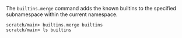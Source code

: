 The `builtins.merge` command adds the known builtins to the specified subnamespace within the current namespace.

``` ucm
scratch/main> builtins.merge builtins
scratch/main> ls builtins
```
